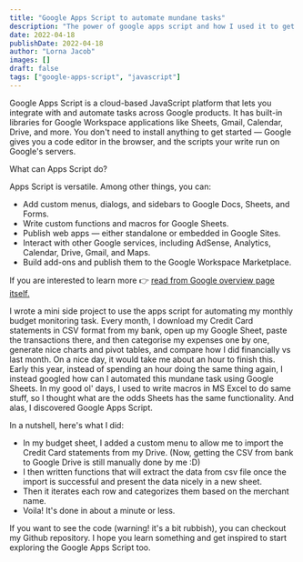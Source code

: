 ```yaml
---
title: "Google Apps Script to automate mundane tasks"
description: "The power of google apps script and how I used it to get more free time"
date: 2022-04-18
publishDate: 2022-04-18
author: "Lorna Jacob"
images: []
draft: false
tags: ["google-apps-script", "javascript"]
---
```


Google Apps Script is a cloud-based JavaScript platform that lets you integrate with and automate tasks across Google products. It has built-in libraries for Google Workspace applications like Sheets, Gmail, Calendar, Drive, and more. You don't need to install anything to get started — Google gives you a code editor in the browser, and the scripts your write run on Google's servers.

What can Apps Script do?

Apps Script is versatile. Among other things, you can:
- Add custom menus, dialogs, and sidebars to Google Docs, Sheets, and Forms.
- Write custom functions and macros for Google Sheets.
- Publish web apps — either standalone or embedded in Google Sites.
- Interact with other Google services, including AdSense, Analytics, Calendar, Drive, Gmail, and Maps.
- Build add-ons and publish them to the Google Workspace Marketplace.

If you are interested to learn more 👉 [read from Google overview page itself.](https://developers.google.com/apps-script/overview)

I wrote a mini side project to use the apps script for automating my monthly budget monitoring task. Every month, I download my Credit Card statements in CSV format from my bank, open up my Google Sheet, paste the transactions there, and then categorise my expenses one by one, generate nice charts and pivot tables, and compare how I did financially vs last month. On a nice day, it would take me about an hour to finish this. Early this year, instead of spending an hour doing the same thing again, I instead googled how can I automated this mundane task using Google Sheets. In my good ol' days, I used to write macros in MS Excel to do same stuff, so I thought what are the odds Sheets has the same functionality. And alas, I discovered Google Apps Script.

In a nutshell, here's what I did:
- In my budget sheet, I added a custom menu to allow me to import the Credit Card statements from my Drive. (Now, getting the CSV from bank to Google Drive is still manually done by me :D) 
- I then written functions that will extract the data from csv file once the import is successful and present the data nicely in a new sheet.
- Then it iterates each row and categorizes them based on the merchant name.
- Voila! It's done in about a minute or less.

If you want to see the code (warning! it's a bit rubbish), you can checkout my Github repository. I hope you learn something and get inspired to start exploring the Google Apps Script too.